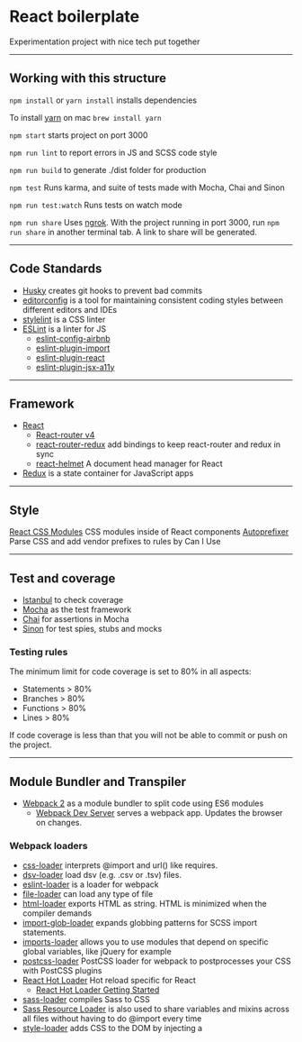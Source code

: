# React boilerplate

Experimentation project with nice tech put together

---

## Working with this structure

`npm install` or `yarn install` installs dependencies

To install [yarn](https://yarnpkg.com/en/) on mac `brew install yarn`

`npm start` starts project on port 3000

`npm run lint` to report errors in JS and SCSS code style

`npm run build` to generate ./dist folder for production

`npm test` Runs karma, and suite of tests made with Mocha, Chai and Sinon

`npm run test:watch` Runs tests on watch mode

`npm run share` Uses [ngrok](https://github.com/bubenshchykov/ngrok). With the project running in port 3000, run `npm run share` in another terminal tab. A link to share will be generated.

---

## Code Standards
* [Husky](https://github.com/typicode/husky) creates git hooks to prevent bad commits
* [editorconfig](http://editorconfig.org/) is a tool for maintaining consistent coding styles between different editors and IDEs
* [stylelint](https://github.com/stylelint/stylelint) is a CSS linter
* [ESLint](https://github.com/eslint/eslint)  is a linter for JS
    * [eslint-config-airbnb](https://github.com/airbnb/javascript/tree/master/packages/eslint-config-airbnb)
    * [eslint-plugin-import](https://github.com/benmosher/eslint-plugin-import)
    * [eslint-plugin-react](https://github.com/yannickcr/eslint-plugin-react)
    * [eslint-plugin-jsx-a11y](https://github.com/evcohen/eslint-plugin-jsx-a11y)

---

## Framework

* [React](https://github.com/facebook/react)
  * [React-router v4](https://github.com/ReactTraining/react-router)
  * [react-router-redux](https://github.com/reactjs/react-router-redux) add bindings to keep react-router and redux in sync 
  * [react-helmet](https://github.com/nfl/react-helmet) A document head manager for React
* [Redux](https://github.com/reactjs/redux/) is a state container for JavaScript apps 

---

## Style

[React CSS Modules](https://github.com/gajus/react-css-modules) CSS modules inside of React components
[Autoprefixer](https://github.com/postcss/autoprefixer) Parse CSS and add vendor prefixes to rules by Can I Use

-----------------

## Test and coverage

* [Istanbul](https://github.com/gotwarlost/istanbul) to check coverage
* [Mocha](https://github.com/mochajs/mocha) as the test framework 
* [Chai](https://github.com/chaijs/chai) for assertions in Mocha
* [Sinon](https://github.com/sinonjs/sinon) for test spies, stubs and mocks

### Testing rules
The minimum limit for code coverage is set to 80% in all aspects:

* Statements > 80% 
* Branches > 80% 
* Functions > 80% 
* Lines > 80%
 
If code coverage is less than that you will not be able to commit or push on the project.

---

## Module Bundler and Transpiler

* [Webpack 2](https://webpack.js.org/) as a module bundler to split code using ES6 modules
  * [Webpack Dev Server](https://github.com/webpack/webpack-dev-server) serves a webpack app. Updates the browser on changes.

### Webpack loaders
  
* [css-loader](https://github.com/webpack-contrib/css-loader) interprets @import and url() like requires.
* [dsv-loader](https://github.com/wbkd/dsv-loader) load dsv (e.g. .csv or .tsv) files.
* [eslint-loader](https://github.com/MoOx/eslint-loader) is a loader for webpack
* [file-loader](https://github.com/webpack-contrib/file-loader) can load any type of file
* [html-loader](https://github.com/webpack-contrib/html-loader) exports HTML as string. HTML is minimized when the compiler demands
* [import-glob-loader](https://github.com/Aintaer/import-glob-loader) expands globbing patterns for SCSS import statements.
* [imports-loader](https://github.com/webpack-contrib/imports-loader) allows you to use modules that depend on specific global variables, like jQuery for example
* [postcss-loader](https://github.com/postcss/postcss-loader) PostCSS loader for webpack to postprocesses your CSS with PostCSS plugins
* [React Hot Loader](https://github.com/gaearon/react-hot-loader) Hot reload specific for React
  * [React Hot Loader Getting Started](http://gaearon.github.io/react-hot-loader/getstarted/)
* [sass-loader](https://github.com/webpack-contrib/sass-loader) compiles Sass to CSS 
* [Sass Resource Loader](https://github.com/shakacode/sass-resources-loader) is also used to share variables and mixins across all files without having to do @import every time
* [style-loader](https://github.com/webpack-contrib/style-loader) adds CSS to the DOM by injecting a <style> tag
* [url-loader](https://github.com/webpack-contrib/url-loader) The url loader works like the file loader, but can return a Data Url if the file is smaller than some byte limit defined

### Webpack plugins

* [HtmlWebpackPlugin](https://github.com/jantimon/html-webpack-plugin) Simplifies creation of HTML files to serve your webpack bundles
* [ExtractTextPlugin](https://github.com/webpack-contrib/extract-text-webpack-plugin) Extract text from bundle into a file, like css for example
* [CopyWebpackPlugin](https://github.com/kevlened/copy-webpack-plugin) Copy files and directories in webpack to output folder

* [Babel](http://babeljs.io/) to transpile new JS to JS compatible with most browsers 

## Other tools

[compression](https://github.com/expressjs/compression) compression middleware to gzip files on Express server